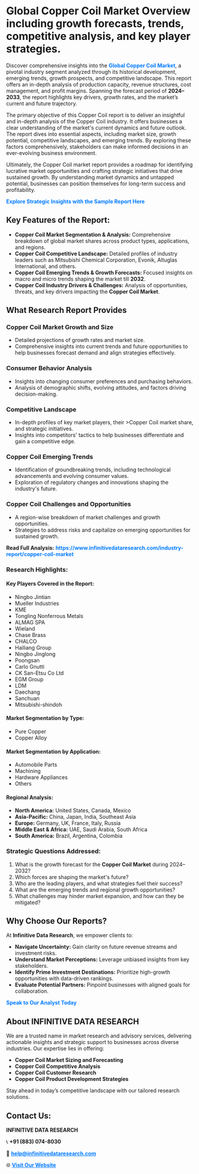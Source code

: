<h1>Global Copper Coil Market Overview including growth forecasts, trends, competitive analysis, and key player strategies.</h1>
<p>
Discover comprehensive insights into the 
<a href="https://www.infinitivedataresearch.com/industry-report/copper-coil-market" rel="dofollow" style="color: #007BFF; text-decoration: none;"><strong>Global Copper Coil Market</strong></a>, a pivotal industry segment analyzed through its historical development, emerging trends, growth prospects, and competitive landscape. This report offers an in-depth analysis of production capacity, revenue structures, cost management, and profit margins. Spanning the forecast period of <strong>2024–2033</strong>, the report highlights key drivers, growth rates, and the market’s current and future trajectory.
</p>
<p>
The primary objective of this Copper Coil report is to deliver an insightful and in-depth analysis of the Copper Coil industry. It offers businesses a clear understanding of the market's current dynamics and future outlook. The report dives into essential aspects, including market size, growth potential, competitive landscapes, and emerging trends. By exploring these factors comprehensively, stakeholders can make informed decisions in an ever-evolving business environment.
</p>
<p>
Ultimately, the Copper Coil market report provides a roadmap for identifying lucrative market opportunities and crafting strategic initiatives that drive sustained growth. By understanding market dynamics and untapped potential, businesses can position themselves for long-term success and profitability.
</p>
<p>
<a href="https://www.infinitivedataresearch.com/request-sample/reportId=105865" style="color: #007BFF; text-decoration: none;"><strong>Explore Strategic Insights with the Sample Report Here</strong></a>
</p>

<h2>Key Features of the Report:</h2>
<ul>
<li><strong>Copper Coil Market Segmentation & Analysis:</strong> Comprehensive breakdown of global market shares across product types, applications, and regions.</li>
<li><strong>Copper Coil Competitive Landscape:</strong> Detailed profiles of industry leaders such as Mitsubishi Chemical Corporation, Evonik, Altuglas International, and others.</li>
<li><strong>Copper Coil Emerging Trends & Growth Forecasts:</strong> Focused insights on macro and micro trends shaping the market till <strong>2032</strong>.</li>
<li><strong>Copper Coil Industry Drivers & Challenges:</strong> Analysis of opportunities, threats, and key drivers impacting the <strong>Copper Coil Market</strong>.</li>
</ul>

<h2>What Research Report Provides</h2>
<h3>Copper Coil Market Growth and Size</h3>
<ul>
<li>Detailed projections of growth rates and market size.</li>
<li>Comprehensive insights into current trends and future opportunities to help businesses forecast demand and align strategies effectively.</li>
</ul>

<h3>Consumer Behavior Analysis</h3>
<ul>
<li>Insights into changing consumer preferences and purchasing behaviors.</li>
<li>Analysis of demographic shifts, evolving attitudes, and factors driving decision-making.</li>
</ul>

<h3>Competitive Landscape</h3>
<ul>
<li>In-depth profiles of key market players, their >Copper Coil market share, and strategic initiatives.</li>
<li>Insights into competitors' tactics to help businesses differentiate and gain a competitive edge.</li>
</ul>

<h3>Copper Coil Emerging Trends</h3>
<ul>
<li>Identification of groundbreaking trends, including technological advancements and evolving consumer values.</li>
<li>Exploration of regulatory changes and innovations shaping the industry's future.</li>
</ul>

<h3>Copper Coil Challenges and Opportunities</h3>
<ul>
<li>A region-wise breakdown of market challenges and growth opportunities.</li>
<li>Strategies to address risks and capitalize on emerging opportunities for sustained growth.</li>
</ul>
<p><strong>Read Full Analysis:</strong> <a href="https://www.infinitivedataresearch.com/industry-report/copper-coil-market" rel="dofollow" style="color: #007BFF; text-decoration: none;"><strong>https://www.infinitivedataresearch.com/industry-report/copper-coil-market</strong></a></p>
<h3>Research Highlights:</h3>
<h4>Key Players Covered in the Report:</h4>
<ul><li>Ningbo Jintian</li><li>Mueller Industries</li><li>KME</li><li>Tongling Nonferrous Metals</li><li>ALMAG SPA</li><li>Wieland</li><li>Chase Brass</li><li>CHALCO</li><li>Hailiang Group</li><li>Ningbo Jinglong</li><li>Poongsan</li><li>Carlo Gnutti</li><li>CK San-Etsu Co Ltd</li><li>EGM Group</li><li>LDM</li><li>Daechang</li><li>Sanchuan</li><li>Mitsubishi-shindoh</li></ul>
<h4>Market Segmentation by Type:</h4>
<ul><li>Pure Copper</li><li>Copper Alloy</li></ul>
<h4>Market Segmentation by Application:</h4>
<ul><li>Automobile Parts</li><li>Machining</li><li>Hardware Appliances</li><li>Others</li></ul>

<h4>Regional Analysis:</h4>
<ul>
<li><strong>North America:</strong> United States, Canada, Mexico</li>
<li><strong>Asia-Pacific:</strong> China, Japan, India, Southeast Asia</li>
<li><strong>Europe:</strong> Germany, UK, France, Italy, Russia</li>
<li><strong>Middle East & Africa:</strong> UAE, Saudi Arabia, South Africa</li>
<li><strong>South America:</strong> Brazil, Argentina, Colombia</li>
</ul>

<h3>Strategic Questions Addressed:</h3>
<ol>
<li>What is the growth forecast for the <strong>Copper Coil Market</strong> during 2024–2032?</li>
<li>Which forces are shaping the market's future?</li>
<li>Who are the leading players, and what strategies fuel their success?</li>
<li>What are the emerging trends and regional growth opportunities?</li>
<li>What challenges may hinder market expansion, and how can they be mitigated?</li>
</ol>

<h2>Why Choose Our Reports?</h2>
<p>At <strong>Infinitive Data Research</strong>, we empower clients to:</p>
<ul>
<li><strong>Navigate Uncertainty:</strong> Gain clarity on future revenue streams and investment risks.</li>
<li><strong>Understand Market Perceptions:</strong> Leverage unbiased insights from key stakeholders.</li>
<li><strong>Identify Prime Investment Destinations:</strong> Prioritize high-growth opportunities with data-driven rankings.</li>
<li><strong>Evaluate Potential Partners:</strong> Pinpoint businesses with aligned goals for collaboration.</li>
</ul>
<p><a href="https://www.infinitivedataresearch.com/industry-report/copper-coil-market" rel="dofollow" style="color: #007BFF; text-decoration: none;"><strong>Speak to Our Analyst Today</strong></a></p>

<h2>About INFINITIVE DATA RESEARCH</h2>
<p>We are a trusted name in market research and advisory services, delivering actionable insights and strategic support to businesses across diverse industries. Our expertise lies in offering:</p>
<ul>
<li><strong>Copper Coil Market Sizing and Forecasting</strong></li>
<li><strong>Copper Coil Competitive Analysis</strong></li>
<li><strong>Copper Coil Customer Research</strong></li>
<li><strong>Copper Coil Product Development Strategies</strong></li>
</ul>
<p>Stay ahead in today’s competitive landscape with our tailored research solutions.</p>

<h2>Contact Us:</h2>
<p><strong>INFINITIVE DATA RESEARCH</strong></p>
<p>📞 <strong>+91 (883) 074-8030</strong></p>
<p>📧 <strong><a href="mailto:help@infinitivedataresearch.com" style="color: #007BFF;">help@infinitivedataresearch.com</a></strong></p>
<p>🌐 <strong><a href="https://www.infinitivedataresearch.com" rel="dofollow" style="color: #007BFF;">Visit Our Website</a></strong></p>